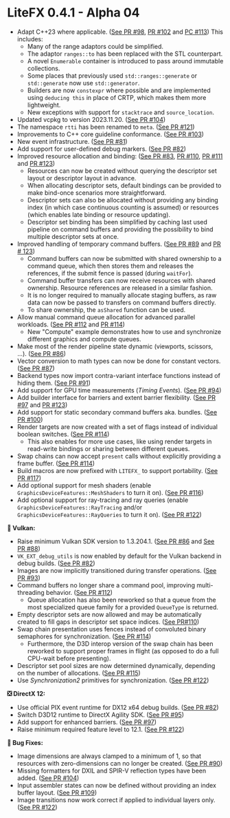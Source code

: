# LiteFX 0.4.1 - Alpha 04

- Adapt C++23 where applicable. ([See PR #98](https://github.com/crud89/LiteFX/pull/98), [PR #102](https://github.com/crud89/LiteFX/pull/102) and [PC #113](https://github.com/crud89/LiteFX/pull/113)) This includes:
  - Many of the range adaptors could be simplified.
  - The adaptor `ranges::to` has been replaced with the STL counterpart.
  - A novel `Enumerable` container is introduced to pass around immutable collections.
  - Some places that previously used `std::ranges::generate` or `std::generate` now use `std::generator`.
  - Builders are now `constexpr` where possible and are implemented using `deducing this` in place of CRTP, which makes them more lightweight.
  - New exceptions with support for `stacktrace` and `source_location`.
- Updated vcpkg to version 2023.11.20. ([See PR #104](https://github.com/crud89/LiteFX/pull/104))
- The namespace `rtti` has been renamed to `meta`. ([See PR #121](https://github.com/crud89/LiteFX/pull/121))
- Improvements to C++ core guideline conformance. ([See PR #103](https://github.com/crud89/LiteFX/pull/103))
- New event infrastructure. ([See PR #81](https://github.com/crud89/LiteFX/pull/81))
- Add support for user-defined debug markers. ([See PR #82](https://github.com/crud89/LiteFX/pull/82))
- Improved resource allocation and binding: ([See PR #83](https://github.com/crud89/LiteFX/pull/83), [PR #110](https://github.com/crud89/LiteFX/pull/110), [PR #111](https://github.com/crud89/LiteFX/pull/111) and [PR #123](https://github.com/crud89/LiteFX/pull/123))
  - Resources can now be created without querying the descriptor set layout or descriptor layout in advance.
  - When allocating descriptor sets, default bindings can be provided to make bind-once scenarios more straightforward.
  - Descriptor sets can also be allocated without providing any binding index (in which case continuous counting is assumed) or resources (which enables late binding or resource updating).
  - Descriptor set binding has been simplified by caching last used pipeline on command buffers and providing the possibility to bind multiple descriptor sets at once.
- Improved handling of temporary command buffers. ([See PR #89](https://github.com/crud89/LiteFX/pull/89) and [PR # 123](https://github.com/crud89/LiteFX/pull/123))
  - Command buffers can now be submitted with shared ownership to a command queue, which then stores them and releases the references, if the submit fence is passed (during `waitFor`).
  - Command buffer transfers can now receive resources with shared ownership. Resource references are released in a similar fashion.
  - It is no longer required to manually allocate staging buffers, as raw data can now be passed to transfers on command buffers directly.
  - To share ownership, the `asShared` function can be used.
- Allow manual command queue allocation for advanced parallel workloads. ([See PR #112](https://github.com/crud89/LiteFX/pull/112) and [PR #114](https://github.com/crud89/LiteFX/pull/114))
  -  New "Compute" example demonstrates how to use and synchronize different graphics and compute queues.
- Make most of the render pipeline state dynamic (viewports, scissors, ...). ([See PR #86](https://github.com/crud89/LiteFX/pull/86))
- Vector conversion to math types can now be done for constant vectors. ([See PR #87](https://github.com/crud89/LiteFX/pull/87))
- Backend types now import contra-variant interface functions instead of hiding them. ([See PR #91](https://github.com/crud89/LiteFX/pull/91))
- Add support for GPU time measurements (*Timing Events*). ([See PR #94](https://github.com/crud89/LiteFX/pull/94))
- Add builder interface for barriers and extent barrier flexibility. ([See PR #97](https://github.com/crud89/LiteFX/pull/97) and [PR #123](https://github.com/crud89/LiteFX/pull/123))
- Add support for static secondary command buffers aka. bundles. ([See PR #100](https://github.com/crud89/LiteFX/pull/100))
- Render targets are now created with a set of flags instead of individual boolean switches. ([See PR #114](https://github.com/crud89/LiteFX/pull/114))
  - This also enables for more use cases, like using render targets in read-write bindings or sharing between different queues.
- Swap chains can now accept `present` calls without explicitly providing a frame buffer. ([See PR #114](https://github.com/crud89/LiteFX/pull/114))
- Build macros are now prefixed with `LITEFX_` to support portability. ([See PR #117](https://github.com/crud89/LiteFX/pull/117))
- Add optional support for mesh shaders (enable `GraphicsDeviceFeatures::MeshShaders` to turn it on). ([See PR #116](https://github.com/crud89/LiteFX/pull/116))
- Add optional support for ray-tracing and ray queries (enable `GraphicsDeviceFeatures::RayTracing` and/or `GraphicsDeviceFeatures::RayQueries` to turn it on). ([See PR #122](https://github.com/crud89/LiteFX/pull/122))

**🌋 Vulkan:**

- Raise minimum Vulkan SDK version to 1.3.204.1. ([See PR #86](https://github.com/crud89/LiteFX/pull/86) and [See PR #88](https://github.com/crud89/LiteFX/pull/88))
- `VK_EXT_debug_utils` is now enabled by default for the Vulkan backend in debug builds. ([See PR #82](https://github.com/crud89/LiteFX/pull/82))
- Images are now implicitly transitioned during transfer operations. ([See PR #93](https://github.com/crud89/LiteFX/pull/93))
- Command buffers no longer share a command pool, improving multi-threading behavior. ([See PR #112](https://github.com/crud89/LiteFX/pull/112))
  - Queue allocation has also been reworked so that a queue from the most specialized queue family for a provided `QueueType` is returned.
- Empty descriptor sets are now allowed and may be automatically created to fill gaps in descriptor set space indices. ([See PR#110](https://github.com/crud89/LiteFX/pull/110))
- Swap chain presentation uses fences instead of convoluted binary semaphores for synchronization. ([See PR #114](https://github.com/crud89/LiteFX/pull/114))
  - Furthermore, the D3D interop version of the swap chain has been reworked to support proper frames in flight (as opposed to do a full CPU-wait before presenting).
- Descriptor set pool sizes are now determined dynamically, depending on the number of allocations. ([See PR #115](https://github.com/crud89/LiteFX/pull/115))
- Use *Synchronization2* primitives for synchronization. ([See PR #122](https://github.com/crud89/LiteFX/pull/122))

**❎ DirectX 12:**

- Use official PIX event runtime for DX12 x64 debug builds. ([See PR #82](https://github.com/crud89/LiteFX/pull/82))
- Switch D3D12 runtime to DirectX Agility SDK. ([See PR #95](https://github.com/crud89/LiteFX/pull/95))
- Add support for enhanced barriers. ([See PR #97](https://github.com/crud89/LiteFX/pull/97))
- Raise minimum required feature level to 12.1. ([See PR #122](https://github.com/crud89/LiteFX/pull/122))

**🐞 Bug Fixes:**

- Image dimensions are always clamped to a minimum of 1, so that resources with zero-dimensions can no longer be created. ([See PR #90](https://github.com/crud89/LiteFX/pull/90))
- Missing formatters for DXIL and SPIR-V reflection types have been added. ([See PR #104](https://github.com/crud89/LiteFX/pull/104))
- Input assembler states can now be defined without providing an index buffer layout. ([See PR #109](https://github.com/crud89/LiteFX/pull/109))
- Image transitions now work correct if applied to individual layers only. ([See PR #122](https://github.com/crud89/LiteFX/pull/122))